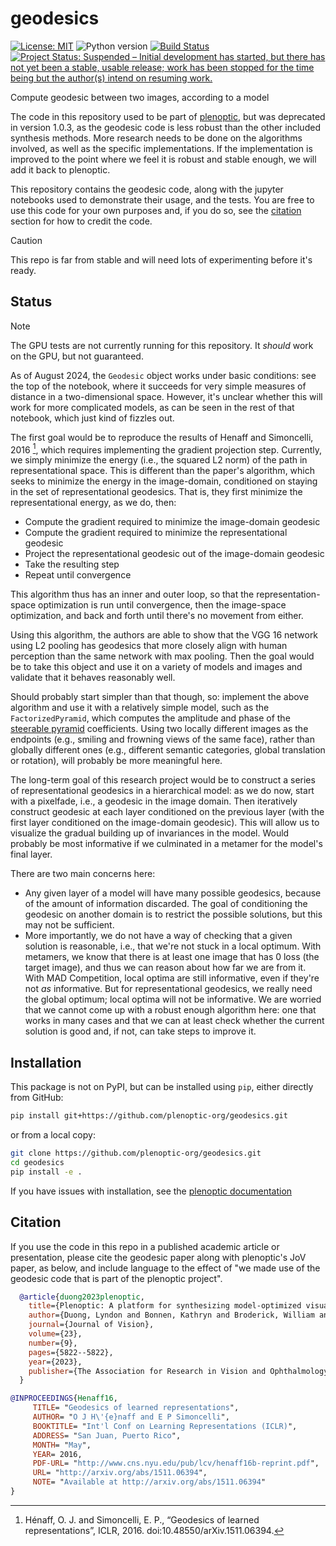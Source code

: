 # geodesics

[![License: MIT](https://img.shields.io/badge/License-MIT-yellow.svg)](https://github.com/plenoptic-org/geodesics/blob/main/LICENSE)
![Python version](https://img.shields.io/badge/python-3.10|3.11|3.12-blue.svg)
[![Build Status](https://github.com/plenoptic-org/geodesics/workflows/build/badge.svg)](https://github.com/plenoptic-org/geodesics/actions?query=workflow%3Abuild)
[![Project Status: Suspended – Initial development has started, but there has not yet been a stable, usable release; work has been stopped for the time being but the author(s) intend on resuming work.](https://www.repostatus.org/badges/latest/suspended.svg)](https://www.repostatus.org/#suspended)

Compute geodesic between two images, according to a model

The code in this repository used to be part of [plenoptic](https://github.com/plenoptic-org/plenoptic/), but was deprecated in version 1.0.3, as the geodesic code is less robust than the other included synthesis methods. More research needs to be done on the algorithms involved, as well as the specific implementations. If the implementation is improved to the point where we feel it is robust and stable enough, we will add it back to plenoptic.

This repository contains the geodesic code, along with the jupyter notebooks used to demonstrate their usage, and the tests. You are free to use this code for your own purposes and, if you do so, see the [citation](#citation) section for how to credit the code.

> [!CAUTION]
> This repo is far from stable and will need lots of experimenting before it's ready.

## Status

> [!NOTE]
> The GPU tests are not currently running for this repository. It *should* work on the GPU, but not guaranteed.

As of August 2024, the `Geodesic` object works under basic conditions: see the top of the notebook, where it succeeds for very simple measures of distance in a two-dimensional space. However, it's unclear whether this will work for more complicated models, as can be seen in the rest of that notebook, which just kind of fizzles out.

The first goal would be to reproduce the results of Henaff and Simoncelli, 2016 [^1], which requires implementing the gradient projection step. Currently, we simply minimize the energy (i.e., the squared L2 norm) of the path in representational space. This is different than the paper's algorithm, which seeks to minimize the energy in the image-domain, conditioned on staying in the set of representational geodesics. That is, they first minimize the representational energy, as we do, then:

 - Compute the gradient required to minimize the image-domain geodesic
 - Compute the gradient required to minimize the representational geodesic
 - Project the representational geodesic out of the image-domain geodesic
 - Take the resulting step
 - Repeat until convergence
 
This algorithm thus has an inner and outer loop, so that the representation-space optimization is run until convergence, then the image-space optimization, and back and forth until there's no movement from either.
 
Using this algorithm, the authors are able to show that the VGG 16 network using L2 pooling has geodesics that more closely align with human perception than the same network with max pooling. Then the goal would be to take this object and use it on a variety of models and images and validate that it behaves reasonably well.

Should probably start simpler than that though, so: implement the above algorithm and use it with a relatively simple model, such as the `FactorizedPyramid`, which computes the amplitude and phase of the [steerable pyramid](https://plenoptic.readthedocs.io/en/latest/tutorials/models/03_Steerable_Pyramid.html) coefficients. Using two locally different images as the endpoints (e.g., smiling and frowning views of the same face), rather than globally different ones (e.g., different semantic categories, global translation or rotation), will probably be more meaningful here.

The long-term goal of this research project would be to construct a series of representational geodesics in a hierarchical model: as we do now, start with a pixelfade, i.e., a geodesic in the image domain. Then iteratively construct geodesic at each layer conditioned on the previous layer (with the first layer conditioned on the image-domain geodesic). This will allow us to visualize the gradual building up of invariances in the model. Would probably be most informative if we culminated in a metamer for the model's final layer.

There are two main concerns here:

- Any given layer of a model will have many possible geodesics, because of the amount of information discarded. The goal of conditioning the geodesic on another domain is to restrict the possible solutions, but this may not be sufficient.
- More importantly, we do not have a way of checking that a given solution is reasonable, i.e., that we're not stuck in a local optimum. With metamers, we know that there is at least one image that has 0 loss (the target image), and thus we can reason about how far we are from it. With MAD Competition, local optima are still informative, even if they're not *as* informative. But for representational geodesics, we really need the global optimum; local optima will not be informative. We are worried that we cannot come up with a robust enough algorithm here: one that works in many cases and that we can at least check whether the current solution is good and, if not, can take steps to improve it.

## Installation

This package is not on PyPI, but can be installed using `pip`, either directly from GitHub:

```bash
pip install git+https://github.com/plenoptic-org/geodesics.git
```
 
or from a local copy:

```bash
git clone https://github.com/plenoptic-org/geodesics.git
cd geodesics
pip install -e .
```

If you have issues with installation, see the [plenoptic documentation](https://plenoptic.readthedocs.io/en/latest/install.html)

## Citation

If you use the code in this repo in a published academic article or presentation, please cite the geodesic paper along with plenoptic's JoV paper, as below, and include language to the effect of "we made use of the geodesic code that is part of the plenoptic project".

```bibtex
  @article{duong2023plenoptic,
    title={Plenoptic: A platform for synthesizing model-optimized visual stimuli},
    author={Duong, Lyndon and Bonnen, Kathryn and Broderick, William and Fiquet, Pierre-{\'E}tienne and Parthasarathy, Nikhil and Yerxa, Thomas and Zhao, Xinyuan and Simoncelli, Eero},
    journal={Journal of Vision},
    volume={23},
    number={9},
    pages={5822--5822},
    year={2023},
    publisher={The Association for Research in Vision and Ophthalmology}
  }
```

```bibtex
@INPROCEEDINGS{Henaff16,
     TITLE= "Geodesics of learned representations",
     AUTHOR= "O J H\'{e}naff and E P Simoncelli",
     BOOKTITLE= "Int'l Conf on Learning Representations (ICLR)",
     ADDRESS= "San Juan, Puerto Rico",
     MONTH= "May",
     YEAR= 2016,
     PDF-URL= "http://www.cns.nyu.edu/pub/lcv/henaff16b-reprint.pdf",
     URL= "http://arxiv.org/abs/1511.06394",
     NOTE= "Available at http://arxiv.org/abs/1511.06394"
}
```

[^1]: Hénaff, O. J. and Simoncelli, E. P., “Geodesics of learned representations”, ICLR, 2016. doi:10.48550/arXiv.1511.06394.
